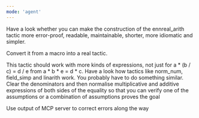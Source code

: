 ```yaml
---
mode: 'agent'
---
```


Have a look whether you can make the construction of the ennreal_arith tactic more error-proof, readable, maintainable, shorter, more idiomatic and simpler. 

Convert it from a macro into  a real tactic.

This tactic should work with more kinds of expressions, not just for a * (b / c) = d / e from a * b * e = d * c. Have a look how tactics like norm_num, field_simp and linarith work. You probably have to do something similar. Clear the denominators and then normalise multiplicative and additive expressions of both sides of the equality so that you can verify one of the assumptions or a combination of assumptions proves the goal


Use output of MCP server to correct errors along the way